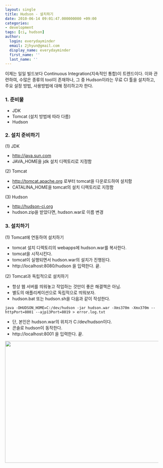 ```yaml
---
layout: single
title: Hudson - 설치하기
date: 2010-06-14 09:01:47.000000000 +09:00
categories:
- development
tags: [ci, hudson]
author:
  login: everydayminder
  email: 2jhyun@gmail.com
  display_name: everydayminder
  first_name: ''
  last_name: ''
---
```

이제는 일일 빌드보다 Continuous Integration(지속적인 통합)이 트렌드이다. 이와 관련하여, 수많은 종류의 tool이 존재하나, 그 중 Hudson이라는 무료 CI 툴을 설치하고, 주요 설정 방법, 사용방법에 대해 정리하고자 한다.

### 1. 준비물
+ JDK
+ Tomcat (설치 방법에 따라 다름)
+ Hudson

### 2. 설치 준비하기
 (1) JDK
+ <a title="[http://http;///java.sun.com]로 이동합니다." target="_blank" href="http://http;///java.sun.com">http://java.sun.com</a>
+ JAVA_HOME을 jdk 설치 디렉토리로 지정함

 (2) Tomcat
+ <a title="[http://tomcat.apache.org]로 이동합니다." target="_blank" href="http://tomcat.apache.org">http://tomcat.apache.org</a> 로부터 tomcat을 다운로드하여 설치함
+ CATALINA_HOME을 tomcat의 설치 디렉토리로 지정함

 (3) Hudson
+ <a title="[http://hudson-ci.org]로 이동합니다." target="_blank" href="http://hudson-ci.org">http://hudson-ci.org</a>
+ hudson.zip을 받았다면, hudson.war로 이름 변경

### 3. 설치하기
 (1) Tomcat에 연동하여 설치하기
+ tomcat 설치 디렉토리의 webapps에 hudson.war를 복사한다.
+ tomcat을 시작시킨다.
+ tomcat이 실행되면서 hudson.war의 설치가 진행된다.
+ http://localhost:8080/hudson 을 입력한다. 끝.

 (2) Tomcat과 독립적으로 설치하기
+ 항상 웹 서버를 띄워놓고 작업하는 것만이 좋은 해결책은 아님.
+ 별도의 애플리케이션으로 독립적으로 띄워보자.
+ hudson.bat 또는 hudson.sh을 다음과 같이 작성한다.

```shell
java -DHUDSON_HOME=C:/dev/hudson -jar hudson.war -Xms370m -Xmx370m --httpPort=8001 --ajp13Port=8019 > error.log.txt
```
+ 단, 본인은 hudson.war의 위치가 C:/dev/hudson이다.
+ 콘솔로 hudson이 동작한다.
+ http://localhost:8001 을 입력한다. 끝.


<img src="{{ site.baseurl }}/images/201006/cfile5.uf.165247164C1731971079CC.png" class="aligncenter" width="700" height="401" alt="" />

